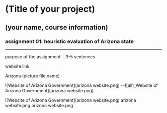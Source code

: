 # (Title of your project)
## (your name, course information)

### assignment 01: heuristic evaluation of Arizona state

---

purpose of the assignment-- 3-5 sentences

website link

Arizona (picture file name)

![Website of Arizona Government](arizona website.png)
--![allt_Website of Arizona Government](arizona website.png)

![Website of Arizona Government](arizona website.png)
arizona website.png
arizona website.png
